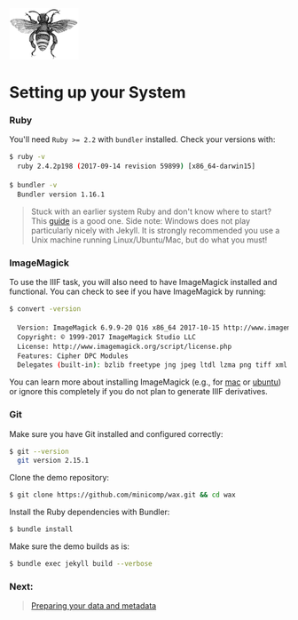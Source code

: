 [![logo](./../../assets/logo.png)](/)

# Setting up your System

### Ruby

You'll need `Ruby >= 2.2` with `bundler` installed. Check your versions with:
```bash
$ ruby -v
  ruby 2.4.2p198 (2017-09-14 revision 59899) [x86_64-darwin15]

$ bundler -v
  Bundler version 1.16.1
```
> Stuck with an earlier system Ruby and don't know where to start? This [guide](https://learn.cloudcannon.com/jekyll/install-jekyll-on-linux/) is a good one. Side note: Windows does not play particularly nicely with Jekyll. It is strongly recommended you use a Unix machine running Linux/Ubuntu/Mac, but do what you must!

### ImageMagick

To use the IIIF task, you will also need to have ImageMagick installed and functional. You can check to see if you have ImageMagick by running:
```bash
$ convert -version

  Version: ImageMagick 6.9.9-20 Q16 x86_64 2017-10-15 http://www.imagemagick.org
  Copyright: © 1999-2017 ImageMagick Studio LLC
  License: http://www.imagemagick.org/script/license.php
  Features: Cipher DPC Modules
  Delegates (built-in): bzlib freetype jng jpeg ltdl lzma png tiff xml zlib
```

You can learn more about installing ImageMagick (e.g., for [mac](http://macappstore.org/imagemagick/) or [ubuntu](https://www.tutorialspoint.com/articles/how-to-install-imagemagick-on-ubuntu)) or ignore this completely if you do not plan to generate IIIF derivatives.

### Git

Make sure you have Git installed and configured correctly:

```bash
$ git --version
  git version 2.15.1
```

Clone the demo repository:

```bash
$ git clone https://github.com/minicomp/wax.git && cd wax
```

Install the Ruby dependencies with Bundler:

```bash
$ bundle install
```
 Make sure the demo builds as is:
 ```bash
 $ bundle exec jekyll build --verbose
 ```

### Next:

> [Preparing your data and metadata](/wax/guides/data#top)
